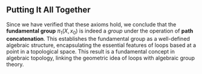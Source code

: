 ## Putting It All Together

Since we have verified that these axioms hold, we conclude that the **fundamental group** $\pi_1(X, x_0)$ is indeed a *group* under the operation of **path concatenation**. This establishes the fundamental group as a well-defined algebraic structure, encapsulating the essential features of loops based at a point in a topological space. This result is a fundamental concept in algebraic topology, linking the geometric idea of loops with algebraic group theory.
